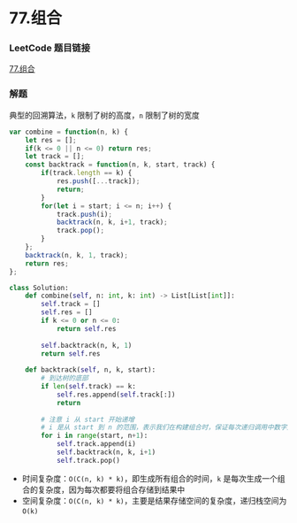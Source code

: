 # 77.组合

### LeetCode 题目链接

[77.组合](https://leetcode.cn/problems/combinations/)

### 解题

典型的回溯算法，`k` 限制了树的高度，`n` 限制了树的宽度

```js
var combine = function(n, k) {
    let res = [];
    if(k <= 0 || n <= 0) return res;
    let track = [];
    const backtrack = function(n, k, start, track) {
        if(track.length == k) {
            res.push([...track]);
            return;
        }
        for(let i = start; i <= n; i++) {
            track.push(i);
            backtrack(n, k, i+1, track);
            track.pop();
        }
    };
    backtrack(n, k, 1, track);
    return res;
};
```
```python
class Solution:
    def combine(self, n: int, k: int) -> List[List[int]]:
        self.track = []
        self.res = []
        if k <= 0 or n <= 0:
            return self.res
        
        self.backtrack(n, k, 1)
        return self.res
    
    def backtrack(self, n, k, start):
        # 到达树的底部
        if len(self.track) == k:
            self.res.append(self.track[:])
            return
        
        # 注意 i 从 start 开始递增
        # i 是从 start 到 n 的范围，表示我们在构建组合时，保证每次递归调用中数字是递增的，避免重复选择或选择顺序颠倒
        for i in range(start, n+1):
            self.track.append(i)
            self.backtrack(n, k, i+1)
            self.track.pop()
```
- 时间复杂度：`O(C(n, k) * k)`，即生成所有组合的时间，`k` 是每次生成一个组合的复杂度，因为每次都要将组合存储到结果中
- 空间复杂度：`O(C(n, k) * k)`，主要是结果存储空间的复杂度，递归栈空间为 `O(k)`